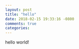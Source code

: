 ```yaml
---
layout: post
title: "hello"
date: 2018-02-15 19:33:16 -0800
comments: true
categories:
---
```

hello world!
